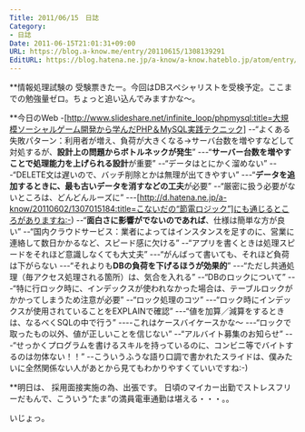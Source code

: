 ```yaml
---
Title: 2011/06/15　日誌
Category:
- 日誌
Date: 2011-06-15T21:01:31+09:00
URL: https://blog.a-know.me/entry/20110615/1308139291
EditURL: https://blog.hatena.ne.jp/a-know/a-know.hateblo.jp/atom/entry/12921228815727979619
---
```



**情報処理試験の
受験票きたー。今回はDBスペシャリストを受検予定。ここまでの勉強量ゼロ。ちょっと追い込んでみますかな〜。



**今日のWeb
-[http://www.slideshare.net/infinite_loop/phpmysql:title=大規模ソーシャルゲーム開発から学んだPHP＆MySQL実践テクニック]
--“よくある失敗パターン：利用者が増え、負荷が大きくなる→サーバ台数を増やすなどして対処するが、<span class="deco" style="font-weight:bold;">設計上の問題からボトルネックが発生</span>”
---“<span class="deco" style="font-weight:bold;">サーバー台数を増やすことで処理能力を上げられる設計</span>が重要”
--“データはとにかく溜めない”
---“DELETE文は遅いので、バッチ削除とかは無理が出てきやすい”
---“<span class="deco" style="font-weight:bold;">データを追加するときに、最も古いデータを消すなどの工夫</span>が必要”
--“厳密に扱う必要がないところは、どんどんルーズに”
---[http://d.hatena.ne.jp/a-know/20110602/1307015184:title=こないだの“節電ロジック”]にも通じるところがありますね:-)
--“<span class="deco" style="font-weight:bold;">面白さに影響がでないのであれば</span>、仕様は簡単な方が良い”
--“国内クラウドサービス：業者によってはインスタンスを足すのに、営業に連絡して数日かかるなど、スピード感に欠ける”
--“アプリを書くときは処理スピードをそれほど意識しなくても大丈夫”
---“がんばって書いても、それほど負荷は下がらない
---“それよりも<span class="deco" style="font-weight:bold;">DBの負荷を下げるほうが効果的</span>”
---“ただし共通処理（毎アクセス処理される箇所）は、気合を入れる”
--“DBのロックについて”
---“特に行ロック時に、インデックスが使われなかった場合は、テーブルロックがかかってしまうため注意が必要”
--“ロック処理のコツ”
---“ロック時にインデックスが使用されていることをEXPLAINで確認”
---“値を加算／減算をするときは、なるべくSQLの中で行う”
----これはケースバイケースかな〜
---“ロックで取ったもの以外、値が正しいことを信じない”
--“アルバイト募集のお知らせ”
---“せっかくプログラムを書けるスキルを持っているのに、コンビニ等でバイトするのは勿体ない！！”
--こういうふうな語り口調で書かれたスライドは、僕みたいに全然関係ない人があとから見てもわかりやすくていいですね:-)



**明日は、
採用面接実施の為、出張です。
日頃のマイカー出勤でストレスフリーだもんで、こういう“たま”の満員電車通勤は堪える・・・。。



いじょっ。
